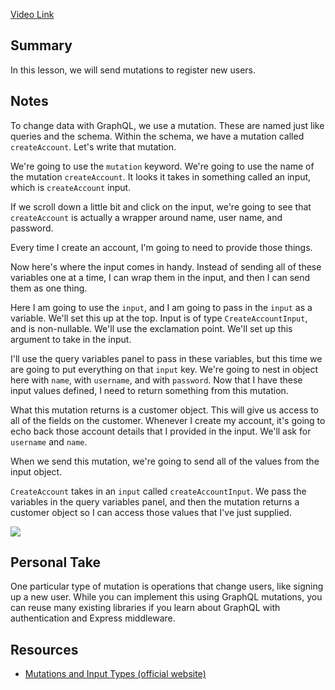 [Video Link](https://egghead.io/lessons/graphql-use-an-input-type-to-create-an-account-with-a-graphql-mutation)

## Summary

In this lesson, we will send mutations to register new users.
## Notes

<TimeStamp start="0:00" end="0:21">

To change data with GraphQL, we use a mutation. These are named just like queries and the schema. Within the schema, we have a mutation called `createAccount`. Let's write that mutation.

We're going to use the `mutation` keyword. We're going to use the name of the mutation `createAccount`. It looks it takes in something called an input, which is `createAccount` input.

</TimeStamp>

<TimeStamp start="0:22" end="0:32">

If we scroll down a little bit and click on the input, we're going to see that `createAccount` is actually a wrapper around name, user name, and password.

Every time I create an account, I'm going to need to provide those things.

</TimeStamp>

<TimeStamp start="0:33" end="0:57">

Now here's where the input comes in handy. Instead of sending all of these variables one at a time, I can wrap them in the input, and then I can send them as one thing.

Here I am going to use the `input`, and I am going to pass in the `input` as a variable. We'll set this up at the top. Input is of type `CreateAccountInput`, and is non-nullable. We'll use the exclamation point. We'll set up this argument to take in the input.

</TimeStamp>

<TimeStamp start="0:58" end="1:17">

I'll use the query variables panel to pass in these variables, but this time we are going to put everything on that `input` key. We're going to nest in object here with `name`, with `username`, and with `password`. Now that I have these input values defined, I need to return something from this mutation.

</TimeStamp>

<TimeStamp start="1:18" end="1:32">

What this mutation returns is a customer object. This will give us access to all of the fields on the customer. Whenever I create my account, it's going to echo back those account details that I provided in the input. We'll ask for `username` and `name`.

</TimeStamp>

<TimeStamp start="1:33" end="1:38">

When we send this mutation, we're going to send all of the values from the input object.

</TimeStamp>

<TimeStamp start="1:42" end="1:53">

`CreateAccount` takes in an `input` called `createAccountInput`. We pass the variables in the query variables panel, and then the mutation returns a customer object so I can access those values that I've just supplied.

</TimeStamp>

![](https://res.cloudinary.com/dg3gyk0gu/image/upload/v1563555710/transcript-images/egghead-use-an-input-type-to-create-an-account-with-a-graphql-mutation-account-info-returned.png)

## Personal Take

One particular type of mutation is operations that change users, like signing up a new user. While you can implement this using GraphQL mutations, you can reuse many existing libraries if you learn about GraphQL with authentication and Express middleware.

## Resources

- [Mutations and Input Types (official website)](https://graphql.org/graphql-js/mutations-and-input-types/)
